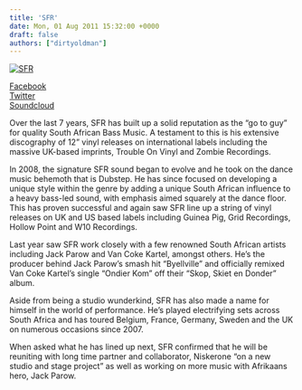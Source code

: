 ```yaml
---
title: 'SFR'
date: Mon, 01 Aug 2011 15:32:00 +0000
draft: false
authors: ["dirtyoldman"]
---
```


[![](/wp-content/uploads/2011/08/sfr_press_pic_09_1.jpg "SFR")](/artists/sfr/sfr_press_pic_09_1/)

[Facebook](http://www.facebook.com/djsfr) \
[Twitter](http://www.twitter.com/deejaysfr) \
[Soundcloud](http://soundcloud.com/deejaysfr)

Over the last 7 years, SFR has built up a solid reputation as the “go to guy” for quality South African Bass Music. A testament to this is his extensive discography of 12” vinyl releases on international labels including the massive UK-based imprints, Trouble On Vinyl and Zombie Recordings.

In 2008, the signature SFR sound began to evolve and he took on the dance music behemoth that is Dubstep. He has since focused on developing a unique style within the genre by adding a unique South African influence to a heavy bass-led sound, with emphasis aimed squarely at the dance floor. This has proven successful and again saw SFR line up a string of vinyl releases on UK and US based labels including Guinea Pig, Grid Recordings, Hollow Point and W10 Recordings.  

Last year saw SFR work closely with a few renowned South African artists including Jack Parow and Van Coke Kartel, amongst others. He’s the producer behind Jack Parow’s smash hit “Byellville” and officially remixed Van Coke Kartel’s single “Ondier Kom” off their “Skop, Skiet en Donder” album.

Aside from being a studio wunderkind, SFR has also made a name for himself in the world of performance. He’s played electrifying sets across South Africa and has toured Belgium, France, Germany, Sweden and the UK on numerous occasions since 2007.  

When asked what he has lined up next, SFR confirmed that he will be reuniting with long time partner and collaborator, Niskerone “on a new studio and stage project” as well as working on more music with Afrikaans hero, Jack Parow.